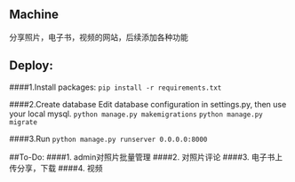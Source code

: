 ## Machine


分享照片，电子书，视频的网站，后续添加各种功能

## Deploy:
####1.Install packages:
`pip install -r requirements.txt`

####2.Create database
Edit database configuration in settings.py, then use your local mysql.
`python manage.py makemigrations`
`python manage.py migrate`

####3.Run
`python manage.py runserver 0.0.0.0:8000`


##To-Do:
####1. admin对照片批量管理
####2. 对照片评论
####3. 电子书上传分享，下载
####4. 视频
